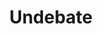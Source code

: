 ---
title: Undebate
description: Not debates, but recorded online video Q&A with candidates so voters can quickly can get to know them, for every candidate, for every election, across the US.
image: /assets/images/projects/undebate.jpg
alt: "Undebate with moderator and 7 participants"
links: 
  - name: Github
    url: 'https://github.com/EnCiv/undebate'
  - name: Demo
    url: 'https://undebate.herokuapp.com/san-francisco-district-attorney'
looking: 
  - Node 
  - React
location: Santa Monica + Remote
partner: EnCiv.org, Ballotpedia.org
status: Active
---